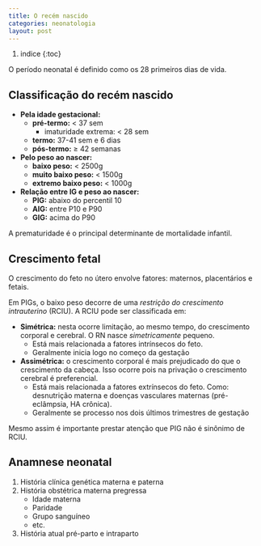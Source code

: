 ```yaml
---
title: O recém nascido
categories: neonatologia
layout: post
---
```


1. indice
{:toc}

O período neonatal é definido como os 28 primeiros dias de vida.

## Classificação do recém nascido

- __Pela idade gestacional:__
    - __pré-termo:__ < 37 sem
        - imaturidade extrema: < 28 sem
    - __termo:__ 37-41 sem e 6 dias
    - __pós-termo:__ &ge; 42 semanas
- __Pelo peso ao nascer:__
    - __baixo peso:__ < 2500g
    - __muito baixo peso:__ < 1500g
    - __extremo baixo peso:__ < 1000g
- __Relação entre IG e peso ao nascer:__
    - __PIG:__ abaixo do percentil 10
    - __AIG:__ entre P10 e P90
    - __GIG:__ acima do P90

A prematuridade é o principal determinante de mortalidade infantil.

## Crescimento fetal
O crescimento do feto no útero envolve fatores: maternos, placentários e fetais.

Em PIGs, o baixo peso decorre de uma _restrição do crescimento intrauterino_ (RCIU). A RCIU pode ser classificada em:

- __Simétrica:__ nesta ocorre limitação, ao mesmo tempo, do crescimento corporal e cerebral. O RN nasce _simetricamente_ pequeno.
    - Está mais relacionada a fatores intrínsecos do feto.
    - Geralmente inicia logo no começo da gestação
- __Assimétrica:__ o crescimento corporal é mais prejudicado do que o crescimento da cabeça. Isso ocorre pois na privação o crescimento cerebral é preferencial.
    - Está mais relacionada a fatores extrínsecos do feto. Como: desnutrição materna e doenças vasculares maternas (pré-eclâmpsia, HA crônica).
    - Geralmente se processo nos dois últimos trimestres de gestação

Mesmo assim é importante prestar atenção que PIG não é sinônimo de RCIU.

## Anamnese neonatal

1. História clínica genética materna e paterna
2. História obstétrica materna pregressa
    - Idade materna
    - Paridade
    - Grupo sanguíneo
    - etc.
3. História atual pré-parto e intraparto

